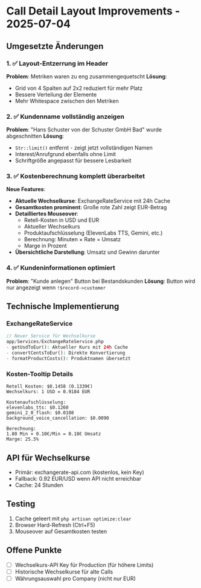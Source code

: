 # Call Detail Layout Improvements - 2025-07-04

## Umgesetzte Änderungen

### 1. ✅ Layout-Entzerrung im Header
**Problem**: Metriken waren zu eng zusammengequetscht
**Lösung**: 
- Grid von 4 Spalten auf 2x2 reduziert für mehr Platz
- Bessere Verteilung der Elemente
- Mehr Whitespace zwischen den Metriken

### 2. ✅ Kundenname vollständig anzeigen
**Problem**: "Hans Schuster von der Schuster GmbH Bad" wurde abgeschnitten
**Lösung**:
- `Str::limit()` entfernt - zeigt jetzt vollständigen Namen
- Interest/Anrufgrund ebenfalls ohne Limit
- Schriftgröße angepasst für bessere Lesbarkeit

### 3. ✅ Kostenberechnung komplett überarbeitet
**Neue Features**:
- **Aktuelle Wechselkurse**: ExchangeRateService mit 24h Cache
- **Gesamtkosten prominent**: Große rote Zahl zeigt EUR-Betrag
- **Detailliertes Mouseover**: 
  - Retell-Kosten in USD und EUR
  - Aktueller Wechselkurs
  - Produktaufschlüsselung (ElevenLabs TTS, Gemini, etc.)
  - Berechnung: Minuten × Rate = Umsatz
  - Marge in Prozent
- **Übersichtliche Darstellung**: Umsatz und Gewinn darunter

### 4. ✅ Kundeninformationen optimiert
**Problem**: "Kunde anlegen" Button bei Bestandskunden
**Lösung**: Button wird nur angezeigt wenn `!$record->customer`

## Technische Implementierung

### ExchangeRateService
```php
// Neuer Service für Wechselkurse
app/Services/ExchangeRateService.php
- getUsdToEur(): Aktueller Kurs mit 24h Cache
- convertCentsToEur(): Direkte Konvertierung
- formatProductCosts(): Produktnamen übersetzt
```

### Kosten-Tooltip Details
```
Retell Kosten: $0.1458 (0.1339€)
Wechselkurs: 1 USD = 0.9184 EUR

Kostenaufschlüsselung:
elevenlabs_tts: $0.1260
gemini_2_0_flash: $0.0108
background_voice_cancellation: $0.0090

Berechnung:
1.80 Min × 0.10€/Min = 0.18€ Umsatz
Marge: 25.5%
```

## API für Wechselkurse
- Primär: exchangerate-api.com (kostenlos, kein Key)
- Fallback: 0.92 EUR/USD wenn API nicht erreichbar
- Cache: 24 Stunden

## Testing
1. Cache geleert mit `php artisan optimize:clear`
2. Browser Hard-Refresh (Ctrl+F5)
3. Mouseover auf Gesamtkosten testen

## Offene Punkte
- [ ] Wechselkurs-API Key für Production (für höhere Limits)
- [ ] Historische Wechselkurse für alte Calls
- [ ] Währungsauswahl pro Company (nicht nur EUR)